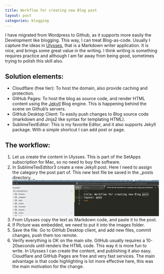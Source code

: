 ```yaml
---
title: Workflow for creating new Blog post
layout: post
categories: blogging
---
```

I have migrated from Wordpress to Github, as it supports more easily the Development like blogging. This way, I can treat Blog-as-code. Usually I capture the ideas in [Ulysses](https://ulysses.app), that is a Markdown writer application. It is nice, and brings some great value in the writing. I think writing is something requires practice and although I am far away from being good, sometimes trying to polish this skill also. 
## Solution elements:
* Cloudflare (free tier): To host the domain, also provide caching and protection. 
* GitHub Pages: To host the blog as source code, and render HTML content using the [JekyII](https://jekyllrb.com) Blog engine. This is happening behind the scene on Github’s servers. 
* GitHub Desktop Client: To easily push changes to Blog source code (markdown and Jinja2 like syntax for templating HTML). 
* SublimeTextEditor: This is my favorite Editor, and it also supports JekyII package. With a simple shortcut I can add post or page. 

## The workflow:
1. Let us create the content in Ulysses. This is part of the SetApps subscription for Mac, so no need to buy the software. 
2. In SublimeTexEdtitor3 create a new JekyII post. Here I need to assign the category the post part of. This new text file be saved in the _posts directory. _
![](/images/sublimetext_jekyII.png)
3. From Ulysses copy the text as Markdown code, and paste it to the post.
4. If Picture was embedded, we need to put it into the images folder. 
5. Save the file. Go to GitHub Desktop client, and add new files, commit changes, push them too remote. 
6. Verify everything is OK on the main site. GitHub usually requires a 10-20seconds until renders the HTML code.
This way it is more fun to write. In Ulysses I can create the content, and publishing it also easy. Cloudflare and GitHub Pages are free and very fast services. The main advantage is that code highlighting is lot more effective here, this was the main motivation for the change. 